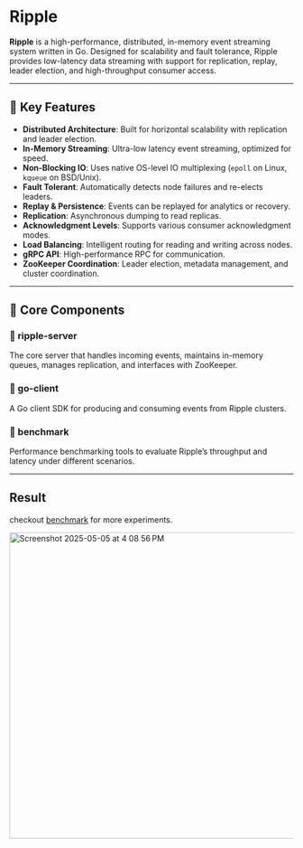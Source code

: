 # Ripple

**Ripple** is a high-performance, distributed, in-memory event streaming system written in Go. Designed for scalability and fault tolerance, Ripple provides low-latency data streaming with support for replication, replay, leader election, and high-throughput consumer access.

---

## 🚀 Key Features

- **Distributed Architecture**: Built for horizontal scalability with replication and leader election.
- **In-Memory Streaming**: Ultra-low latency event streaming, optimized for speed.
- **Non-Blocking IO**: Uses native OS-level IO multiplexing (`epoll` on Linux, `kqueue` on BSD/Unix).
- **Fault Tolerant**: Automatically detects node failures and re-elects leaders.
- **Replay & Persistence**: Events can be replayed for analytics or recovery.
- **Replication**: Asynchronous dumping to read replicas.
- **Acknowledgment Levels**: Supports various consumer acknowledgment modes.
- **Load Balancing**: Intelligent routing for reading and writing across nodes.
- **gRPC API**: High-performance RPC for communication.
- **ZooKeeper Coordination**: Leader election, metadata management, and cluster coordination.

---

## 🧱 Core Components

### 🔹 ripple-server
The core server that handles incoming events, maintains in-memory queues, manages replication, and interfaces with ZooKeeper.

### 🔹 go-client
A Go client SDK for producing and consuming events from Ripple clusters.

### 🔹 benchmark
Performance benchmarking tools to evaluate Ripple’s throughput and latency under different scenarios.

---

## Result

checkout [benchmark](https://github.com/ripple-mq/benchmark) for more experiments.

<img width="542" alt="Screenshot 2025-05-05 at 4 08 56 PM" src="https://github.com/user-attachments/assets/96198402-cd3e-46d0-a56f-7025079f17ca" />

